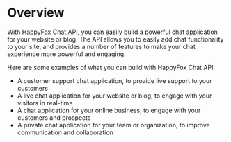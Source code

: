 # Overview

With HappyFox Chat API, you can easily build a powerful chat application for
your website or blog. The API allows you to easily add chat functionality to
your site, and provides a number of features to make your chat experience more
powerful and engaging.

Here are some examples of what you can build with HappyFox Chat API:

- A customer support chat application, to provide live support to your
  customers
- A live chat application for your website or blog, to engage with your
  visitors in real-time
- A chat application for your online business, to engage with your customers
  and prospects
- A private chat application for your team or organization, to improve
  communication and collaboration
